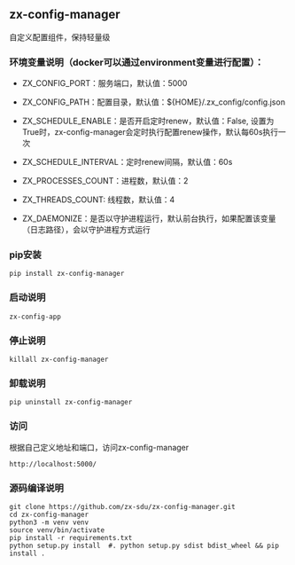 ## zx-config-manager 
自定义配置组件，保持轻量级

### 环境变量说明（docker可以通过environment变量进行配置）：
- ZX_CONFIG_PORT：服务端口，默认值：5000
- ZX_CONFIG_PATH：配置目录，默认值：${HOME}/.zx_config/config.json
- ZX_SCHEDULE_ENABLE：是否开启定时renew，默认值：False, 设置为True时，zx-config-manager会定时执行配置renew操作，默认每60s执行一次
- ZX_SCHEDULE_INTERVAL：定时renew间隔，默认值：60s

- ZX_PROCESSES_COUNT：进程数，默认值：2
- ZX_THREADS_COUNT: 线程数，默认值：4

- ZX_DAEMONIZE：是否以守护进程运行，默认前台执行，如果配置该变量（日志路径），会以守护进程方式运行

### pip安装
```
pip install zx-config-manager
```

### 启动说明
```
zx-config-app
```
### 停止说明
```
killall zx-config-manager
```

### 卸载说明
```
pip uninstall zx-config-manager
```

### 访问
根据自己定义地址和端口，访问zx-config-manager
```angular2html
http://localhost:5000/
```

### 源码编译说明
```
git clone https://github.com/zx-sdu/zx-config-manager.git
cd zx-config-manager
python3 -m venv venv
source venv/bin/activate
pip install -r requirements.txt
python setup.py install  #. python setup.py sdist bdist_wheel && pip install .

```


